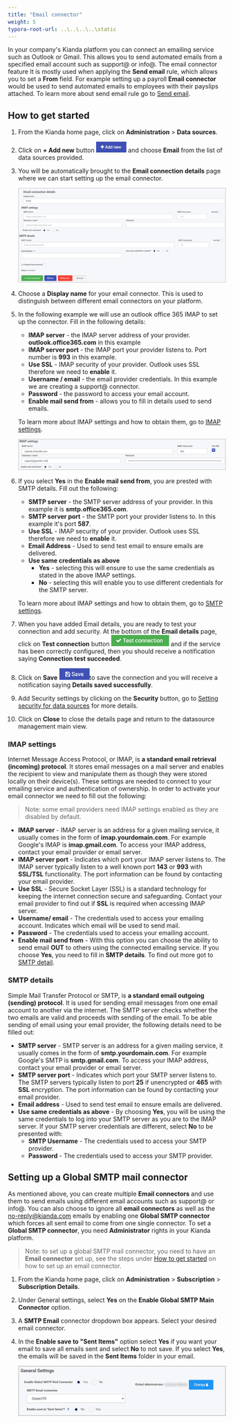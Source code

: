 ```yaml
---
title: "Email connector"
weight: 5
typora-root-url: ..\..\..\..\static
---
```


In your company's Kianda platform you can connect an emailing service such as Outlook or Gmail. This allows you to send automated emails from a specified email account such as support@ or info@. The email connector feature It is mostly used when applying the **Send email** rule, which allows you to set a **From** field. For example setting up a payroll **Email connector** would be used to send automated emails to employees with their payslips attached. To learn more about send email rule go to [Send email](/docs/platform/rules/communications/send-email/).

## How to get started

1. From the Kianda home page, click on **Administration** > **Data sources**.

2. Click on **+ Add new** button ![Add new data connector button](/images/addnew.png) and choose **Email** from the list of data sources provided.

3. You will be automatically brought to the **Email connection details** page where we can start setting up the email connector.

   ![Sharepoint datasources](/images/email-connector-settings.jpg)

4. Choose a **Display name** for your email connector. This is used to distinguish between different email connectors on your platform.

5. In the following example we will use an outlook office 365 IMAP to set up the connector. Fill in the following details:

   - **IMAP server** - the IMAP server address of your provider. **outlook.office365.com** in this example
   - **IMAP server port** - the IMAP port your provider listens to. Port number is **993** in this example.
   - **Use SSL** - IMAP security of your provider. Outlook uses SSL therefore we need to **enable** it.
   - **Username / email** - the email provider credentials. In this example we are creating a support@ connector.
   - **Password** - the password to access your email account.
   - **Enable mail send from** - allows you to fill in details used to send emails.

   To learn more about IMAP settings and how to obtain them, go to [IMAP settings](/docs/platform/connectors/email/#imap-settings).

   ![IMAP settings](/images/email-connector-imap.jpg)

6. If you select **Yes** in the **Enable mail send from**, you are prested with SMTP details. Fill out the following:

   - **SMTP server** - the SMTP server address of your provider. In this example it is **smtp.office365.com**.
   - **SMTP server port** - the SMTP port your provider listens to. In this example it's port **587**.
   - **Use SSL** - IMAP security of your provider. Outlook uses SSL therefore we need to **enable** it.
   - **Email Address** - Used to send test email to ensure emails are delivered.
   - **Use same credentials as above**
     - **Yes** - selecting this will ensure to use the same credentials as stated in the above IMAP settings.
     - **No** - selecting  this will enable you to use different credentials for the SMTP server.

   To learn more about IMAP settings and how to obtain them, go to [SMTP settings](/docs/platform/connectors/email/#smtp-details).

7. When you have added Email details, you are ready to test your connection and add security. At the bottom of the **Email details** page, click on **Test connection** button ![Test connection for REST Service](/images/test-connection.jpg) and if the service has been correctly configured, then you should receive a notification saying **Connection test succeeded**.

8. Click on **Save** ![Save connection button](/images/save-connection.jpg)to save the connection and you will receive a notification saying **Details saved successfully**.

9. Add Security settings by clicking on the **Security** button, go to [Setting security for data sources](/docs/platform/connectors/#setting-security-for-data-sources) for more details.

10. Click on **Close** to close the details page and return to the datasource management main view.

### IMAP settings

Internet Message Access Protocol, or IMAP, is **a standard email retrieval (incoming) protocol**. It stores email messages on a mail server and enables the recipient to view and manipulate them as though they were stored locally on their device(s). These settings are needed to connect to your emailing service and authentication of ownership. In order to activate your email connector we need to fill out the following:

> Note: some email providers need IMAP settings enabled as they are disabled by default.

- **IMAP server** - IMAP server is an address for a given mailing service, it usually comes in the form of **imap.yourdomain.com**. For example Google's IMAP is **imap.gmail.com**. To access your IMAP address, contact your email provider or email server.
- **IMAP server port** - Indicates which port your IMAP server listens to. The IMAP server typically listen to a well known port **143** or **993** with **SSL/TSL** functionality. The port information can be found by contacting your email provider.
- **Use SSL** - Secure Socket Layer (SSL) is a standard technology for keeping the internet connection secure and safeguarding. Contact your email provider to find out if **SSL** is required when accessing IMAP server.
- **Username/ email** - The credentials used to access your emailing account. Indicates which email will be used to send mail.
- **Password** -  The credentials used to access your emailing account.
- **Enable mail send from** - With this option you can choose the ability to send email **OUT** to others using the connected emailing service. If you choose **Yes**, you need to fill in **SMTP details**. To find out more got to [SMTP detail](/docs/platform/connectors/email/#smtp-details).

### SMTP details

Simple Mail Transfer Protocol or SMTP, is **a standard email outgoing (sending) protocol**. It is used for sending email messages from one email account to another via the internet. The SMTP server checks whether the two emails are valid and proceeds with sending of the email. To be able sending of email using your email provider, the following details need to be filled out:

- **SMTP server** -  SMTP server is an address for a given mailing service, it usually comes in the form of **smtp.yourdomain.com**. For example Google's SMTP is **smtp.gmail.com**. To access your IMAP address, contact your email provider or email server.
- **SMTP server port** - Indicates which port your SMTP server listens to. The SMTP servers typically listen to port **25** if unencrypted or **465** with **SSL** encryption. The port information can be found by contacting your email provider.
- **Email address** - Used to send test email to ensure emails are delivered.
- **Use same credentials as above** - By choosing **Yes**, you will be using the same credentials to log into your SMTP server as you are to the IMAP server. If your SMTP server credentials are different, select **No** to be presented with:
  - **SMTP Username** - The credentials used to access your SMTP provider.
  - **Password** - The credentials used to access your SMTP provider.



## Setting up a Global SMTP mail connector

As mentioned above, you can create multiple **Email connectors** and use them to send emails using different email accounts such as support@ or info@. You can also choose to ignore all **email connectors** as well as the no-reply@kianda.com emails by enabling one **Global SMTP connector** which forces all sent email to come from one single connector. To set a **Global SMTP connector**, you need **Administrator** rights in your Kianda platform.

> Note: to set up a global SMTP mail connector, you need to have an **Email connector** set up, see the steps under [How to get started](#how-to-get-started) on how to set up an email connector. 

1. From the Kianda home page, click on **Administration** > **Subscription** > **Subscription Details**.

2. Under General settings, select **Yes** on the **Enable Global SMTP Main Connector** option.

3. A **SMTP Email** connector dropdown box appears. Select your desired email connector.

4. In the **Enable save to "Sent Items"** option select **Yes** if you want your email to save all emails sent and select **No** to not save. If you select **Yes**, the emails will be saved in the **Sent Items** folder in your email.

   ![Global settings](/images/email-connector-global-settings.jpg)



